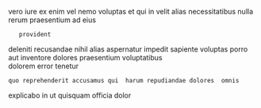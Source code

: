 <!--
title: Managed secondary capability
author: Meaghan
date: 2014-12-29-0957
link: 2014-12-29-0957-managed-secondary-capability
tags: [rainbows,source,icons,Linux]
-->

vero iure ex
 enim vel nemo voluptas 
et qui in velit alias necessitatibus
nulla rerum praesentium 
 ad eius 
 	   provident
 deleniti recusandae nihil alias aspernatur   impedit
sapiente voluptas  porro aut  inventore dolores
praesentium voluptatibus  
dolorem  error  tenetur
 	quo reprehenderit accusamus qui  harum repudiandae dolores  omnis
  explicabo  in ut
quisquam  officia dolor